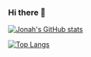 ### Hi there 👋

[![Jonah's GitHub stats](https://github-readme-stats.vercel.app/api?username=JonahLuo)](https://github.com/JonahLuo/github-readme-stats)

[![Top Langs](https://github-readme-stats.vercel.app/api/top-langs/?username=JonahLuo&layout=compact)](https://github.com/JonahLuo/github-readme-stats)


<!--
**JonahLuo/JonahLuo** is a ✨ _special_ ✨ repository because its `README.md` (this file) appears on your GitHub profile.

Here are some ideas to get you started:

- 🔭 I’m currently working on ...
- 🌱 I’m currently learning ...
- 👯 I’m looking to collaborate on ...
- 🤔 I’m looking for help with ...
- 💬 Ask me about ...
- 📫 How to reach me: ...
- 😄 Pronouns: ...
- ⚡ Fun fact: ...
-->
